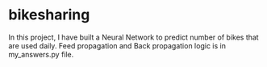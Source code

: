 # bikesharing
In this project, I have built a Neural Network to predict number of bikes that are used daily. Feed propagation and Back propagation logic is in my_answers.py file.
